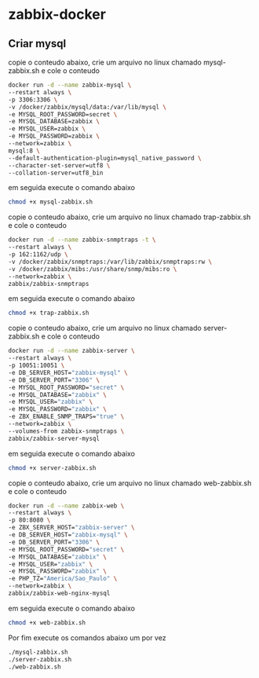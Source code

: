 # zabbix-docker

## Criar mysql
copie o conteudo abaixo, crie um arquivo no linux chamado mysql-zabbix.sh e cole o conteudo



```sh
docker run -d --name zabbix-mysql \
--restart always \
-p 3306:3306 \
-v /docker/zabbix/mysql/data:/var/lib/mysql \
-e MYSQL_ROOT_PASSWORD=secret \
-e MYSQL_DATABASE=zabbix \
-e MYSQL_USER=zabbix \
-e MYSQL_PASSWORD=zabbix \
--network=zabbix \
mysql:8 \
--default-authentication-plugin=mysql_native_password \
--character-set-server=utf8 \
--collation-server=utf8_bin
```

em seguida execute o comando abaixo

```sh
chmod +x mysql-zabbix.sh
```

copie o conteudo abaixo, crie um arquivo no linux chamado trap-zabbix.sh e cole o conteudo


```sh
docker run -d --name zabbix-snmptraps -t \
--restart always \
-p 162:1162/udp \
-v /docker/zabbix/snmptraps:/var/lib/zabbix/snmptraps:rw \
-v /docker/zabbix/mibs:/usr/share/snmp/mibs:ro \
--network=zabbix \
zabbix/zabbix-snmptraps

```

em seguida execute o comando abaixo

```sh
chmod +x trap-zabbix.sh
```

copie o conteudo abaixo, crie um arquivo no linux chamado server-zabbix.sh e cole o conteudo
```sh
docker run -d --name zabbix-server \
--restart always \
-p 10051:10051 \
-e DB_SERVER_HOST="zabbix-mysql" \
-e DB_SERVER_PORT="3306" \
-e MYSQL_ROOT_PASSWORD="secret" \
-e MYSQL_DATABASE="zabbix" \
-e MYSQL_USER="zabbix" \
-e MYSQL_PASSWORD="zabbix" \
-e ZBX_ENABLE_SNMP_TRAPS="true" \
--network=zabbix \
--volumes-from zabbix-snmptraps \
zabbix/zabbix-server-mysql

```
em seguida execute o comando abaixo

```sh
chmod +x server-zabbix.sh
```

copie o conteudo abaixo, crie um arquivo no linux chamado web-zabbix.sh e cole o conteudo

```sh
docker run -d --name zabbix-web \
--restart always \
-p 80:8080 \
-e ZBX_SERVER_HOST="zabbix-server" \
-e DB_SERVER_HOST="zabbix-mysql" \
-e DB_SERVER_PORT="3306" \
-e MYSQL_ROOT_PASSWORD="secret" \
-e MYSQL_DATABASE="zabbix" \
-e MYSQL_USER="zabbix" \
-e MYSQL_PASSWORD="zabbix" \
-e PHP_TZ="America/Sao_Paulo" \
--network=zabbix \
zabbix/zabbix-web-nginx-mysql

```
em seguida execute o comando abaixo

```sh
chmod +x web-zabbix.sh
```


Por fim execute os comandos abaixo um por vez

```sh
./mysql-zabbix.sh
./server-zabbix.sh
./web-zabbix.sh
```
